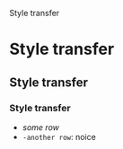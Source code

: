 Style transfer

# Style transfer
## Style transfer
### Style transfer

* *some row*
* `-another row`: noice
